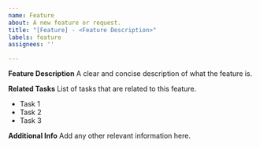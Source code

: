 ```yaml
---
name: Feature
about: A new feature or request.
title: "[Feature] - <Feature Description>"
labels: feature
assignees: ''

---
```


**Feature Description**
A clear and concise description of what the feature is.

**Related Tasks**
List of tasks that are related to this feature.

- Task 1
- Task 2
- Task 3

**Additional Info**
Add any other relevant information here.
